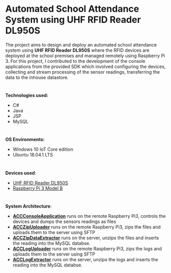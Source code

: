 # Automated School Attendance System using UHF RFID Reader DL950S

The project aims to design and deploy an automated school attendance system using **UHF RFID Reader DL950S** where the RFID devices are deployed at the school premises and managed remotely using Raspberry Pi 3. For this project, I contributed to the development of the console applications from the provided SDK which involved configuring the devices, collecting and stream processing of the sensor readings, transferring the data to the inhouse datastore.

#
**Technologies used:**
- C#
- Java
- JSP
- MySQL
#

**OS Environments:**
- Windows 10 IoT Core edition
- Ubuntu 18.04.1 LTS

#
**Devices used**: 
- [UHF RFID Reader DL950S](https://www.rfid-in-china.com/poe-uhf-rfid-reader-dl950s-poe.html)
- [Raspberry Pi 3 Model B](https://www.raspberrypi.com/products/raspberry-pi-3-model-b/)

#

**System Architecture**: 
- [**ACCConsoleApplication**](https://github.com/khandakerrahin/rfid_services/tree/master/ACCConsoleApplication) runs on the remote Raspberry Pi3, controls the devices and dumps the sensors readings as files
- [**ACCZipUploader**](https://github.com/khandakerrahin/rfid_services/tree/master/ACCZipUploader) runs on the remote Raspberry Pi3, zips the files and uploads them to the server using SFTP
- [**ACCZipDataExtractor**](https://github.com/khandakerrahin/rfid_services/tree/master/ACCZipDataExtractor) runs on the server, unzips the files and inserts the reading into the MySQL databse.
- [**ACCLogUploader**](https://github.com/khandakerrahin/rfid_services/tree/master/ACCLogUploader) runs on the remote Raspberry Pi3, zips the logs and uploads them to the server using SFTP
- [**ACCLogExtractor**](https://github.com/khandakerrahin/rfid_services/tree/master/ACCLogExtractor) runs on the server, unzips the logs and inserts the reading into the MySQL databse.
